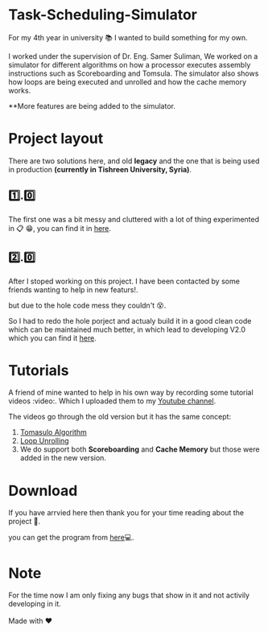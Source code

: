 # Task-Scheduling-Simulator
For my 4th year in university :books: I wanted to build something for my own.

I worked under the supervision of Dr. Eng. Samer Suliman, We worked on a simulator for different algorithms on how a processor executes assembly instructions such as Scoreboarding and Tomsula. The simulator also shows how loops are being executed and unrolled and how the cache memory works.

**More features are being added to the simulator.

# Project layout
There are two solutions here, and old **legacy** and the one that is being used in production **(currently in Tishreen University, Syria)**.

## :one:.:zero:
The first one was a bit messy and cluttered with a lot of thing experimented in :clipboard: :grin:, you can find it in [here](https://github.com/Saria-houloubi/Task-Scheduling-Simulator/tree/master/Project/ParallelPro).

## :two:.:zero: 
After I stoped working on this project. I have been contacted by some friends wanting to help in new featurs!.

but due to the hole code mess they couldn't :dizzy_face:.

So I had to redo the hole porject and actualy build it in a good clean code which can be maintained much better, in which lead to developing V2.0 which you can find it [here](https://github.com/Saria-houloubi/Task-Scheduling-Simulator/tree/master/Project%20V2.0/ParallelProcessersSimulator).

# Tutorials
A friend of mine wanted to help in his own way by recording some tutorial videos :video:. Which I uploaded them to my [Youtube channel](http://www.youtube.com/c/TestTeam).

The videos go through the old version but it has the same concept:
  1. [Tomasulo Algorithm](https://www.youtube.com/watch?v=jaOw6v9MziM&list=PLfqLqfbPhVTOsQFGtRS8XmVZOLb4c6za3)
  2. [Loop Unrolling](https://www.youtube.com/watch?v=WofFhYZYLaE&list=PLfqLqfbPhVTOsQFGtRS8XmVZOLb4c6za3&index=3)
  3. We do support both **Scoreboarding** and **Cache Memory** but those were added in the new version.
  
# Download
If you have arrvied here then thank you for your time reading about the project :sunflower:.

you can get the program from [here](https://sariahouloubi.com/download/TaskSchedulingSimulator):computer:.

# Note
For the time now I am only fixing any bugs that show in it and not activily developing in it.
<br/><br/>
Made with :heart:
